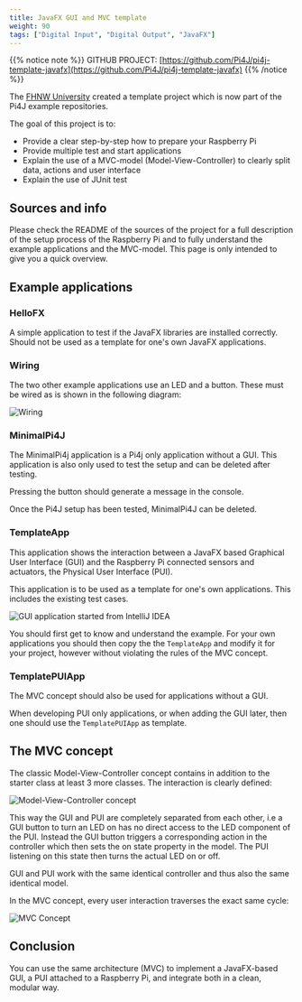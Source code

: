 ```yaml
---
title: JavaFX GUI and MVC template
weight: 90
tags: ["Digital Input", "Digital Output", "JavaFX"]
---
```


{{% notice note %}}
GITHUB PROJECT: [https://github.com/Pi4J/pi4j-template-javafx](https://github.com/Pi4J/pi4j-template-javafx)
{{% /notice %}}

The [FHNW University](https://www.fhnw.ch) created a template project which is now part of the Pi4J example repositories.

The goal of this project is to:

* Provide a clear step-by-step how to prepare your Raspberry Pi
* Provide multiple test and start applications
* Explain the use of a MVC-model (Model-View-Controller) to clearly split data, actions and user interface
* Explain the use of JUnit test

## Sources and info

Please check the README of the sources of the project for a full description of the setup process of the Raspberry Pi 
and to fully understand the example applications and the MVC-model. This page is only intended to give you a quick overview.

## Example applications

### HelloFX

A simple application to test if the JavaFX libraries are installed correctly. 
Should not be used as a template for one's own JavaFX applications.

### Wiring

The two other example applications use an LED and a button. 
These must be wired as is shown in the following diagram:

![Wiring](https://github.com/Pi4J/pi4j-template-javafx/raw/master/assets/led-button_bb.png)

### MinimalPi4J

The MinimalPi4j application is a Pi4j only application without a GUI. 
This application is also only used to test the setup and can be deleted after testing.

Pressing the button should generate a message in the console.

Once the Pi4J setup has been tested, MinimalPi4J can be deleted.

### TemplateApp

This application shows the interaction between a JavaFX based Graphical User Interface (GUI) and the Raspberry Pi 
connected sensors and actuators, the Physical User Interface (PUI).

This application is to be used as a template for one's own applications. This includes the existing test cases.

![GUI application started from IntelliJ IDEA](/assets/getting-started/template-javafx-mvc/running-gui.png)

You should first get to know and understand the example. For your own applications you should then copy the the `TemplateApp` 
and modify it for your project, however without violating the rules of the MVC concept.

### TemplatePUIApp

The MVC concept should also be used for applications without a GUI.

When developing PUI only applications, or when adding the GUI later, then one should use the `TemplatePUIApp` as template.

## The MVC concept

The classic Model-View-Controller concept contains in addition to the starter class at least 3 more classes. 
The interaction is clearly defined:

![Model-View-Controller concept](https://github.com/Pi4J/pi4j-template-javafx/raw/master/assets/mvc-concept.png)

This way the GUI and PUI are completely separated from each other, i.e a GUI button to turn an LED on has no direct access 
to the LED component of the PUI. Instead the GUI button triggers a corresponding action in the controller which then sets 
the on state property in the model. The PUI listening on this state then turns the actual LED on or off.

GUI and PUI work with the same identical controller and thus also the same identical model.

In the MVC concept, every user interaction traverses the exact same cycle:

![MVC Concept](https://github.com/Pi4J/pi4j-template-javafx/raw/master/assets/mvc-interaction.png)

## Conclusion

You can use the same architecture (MVC) to implement a JavaFX-based GUI, a PUI attached to a Raspberry Pi,
and integrate both in a clean, modular way.
